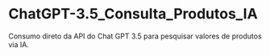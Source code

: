 # ChatGPT-3.5_Consulta_Produtos_IA
Consumo direto da API do Chat GPT 3.5 para pesquisar valores de produtos via IA.
